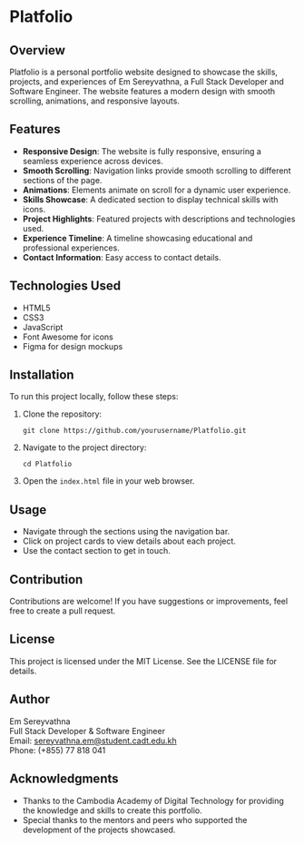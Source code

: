 # Platfolio

## Overview

Platfolio is a personal portfolio website designed to showcase the skills, projects, and experiences of Em Sereyvathna, a Full Stack Developer and Software Engineer. The website features a modern design with smooth scrolling, animations, and responsive layouts.

## Features

- **Responsive Design**: The website is fully responsive, ensuring a seamless experience across devices.
- **Smooth Scrolling**: Navigation links provide smooth scrolling to different sections of the page.
- **Animations**: Elements animate on scroll for a dynamic user experience.
- **Skills Showcase**: A dedicated section to display technical skills with icons.
- **Project Highlights**: Featured projects with descriptions and technologies used.
- **Experience Timeline**: A timeline showcasing educational and professional experiences.
- **Contact Information**: Easy access to contact details.

## Technologies Used

- HTML5
- CSS3
- JavaScript
- Font Awesome for icons
- Figma for design mockups

## Installation

To run this project locally, follow these steps:

1. Clone the repository:
   ```
   git clone https://github.com/yourusername/Platfolio.git
   ```
2. Navigate to the project directory:
   ```
   cd Platfolio
   ```
3. Open the `index.html` file in your web browser.

## Usage

- Navigate through the sections using the navigation bar.
- Click on project cards to view details about each project.
- Use the contact section to get in touch.

## Contribution

Contributions are welcome! If you have suggestions or improvements, feel free to create a pull request.

## License

This project is licensed under the MIT License. See the LICENSE file for details.

## Author

Em Sereyvathna  
Full Stack Developer & Software Engineer  
Email: [sereyvathna.em@student.cadt.edu.kh](mailto:sereyvathna.em@student.cadt.edu.kh)  
Phone: (+855) 77 818 041

## Acknowledgments

- Thanks to the Cambodia Academy of Digital Technology for providing the knowledge and skills to create this portfolio.
- Special thanks to the mentors and peers who supported the development of the projects showcased.
